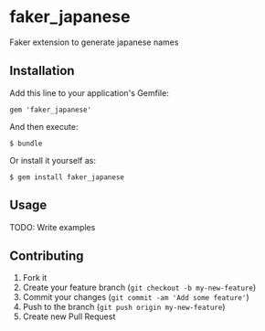 # faker_japanese

Faker extension to generate japanese names

## Installation

Add this line to your application's Gemfile:

    gem 'faker_japanese'

And then execute:

    $ bundle

Or install it yourself as:

    $ gem install faker_japanese

## Usage

TODO: Write examples

## Contributing

1. Fork it
2. Create your feature branch (`git checkout -b my-new-feature`)
3. Commit your changes (`git commit -am 'Add some feature'`)
4. Push to the branch (`git push origin my-new-feature`)
5. Create new Pull Request
